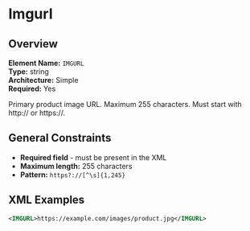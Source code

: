 # Imgurl

## Overview

**Element Name:** `IMGURL`<br>
**Type:** string<br>
**Architecture:** Simple<br>
**Required:** Yes<br>

Primary product image URL. Maximum 255 characters. Must start with http:// or https://.


## General Constraints

- **Required field** - must be present in the XML
- **Maximum length:** 255 characters
- **Pattern:** `https?://[^\s]{1,245}`

## XML Examples

```xml
<IMGURL>https://example.com/images/product.jpg</IMGURL>
```




